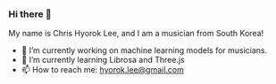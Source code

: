 ### Hi there 👋

My name is Chris Hyorok Lee, and I am a musician from South Korea!

- 🔭 I’m currently working on machine learning models for musicians.
- 🌱 I’m currently learning Librosa and Three.js
- 📫 How to reach me: hyorok.lee@gmail.com


